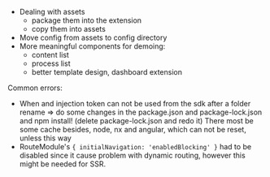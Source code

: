 - Dealing with assets
  - package them into the extension
  - copy them into assets
- Move config from assets to config directory
- More meaningful components for demoing:
  - content list
  - process list
  - better template design, dashboard extension

Common errors:
- When and injection token can not be used from the sdk after a folder rename => do some changes in the package.json and package-lock.json and npm install! (delete package-lock.json and redo it) There most be some cache besides, node, nx and angular, which can not be reset, unless this way
- RouteModule's `{ initialNavigation: 'enabledBlocking' }` had to be disabled since it cause problem with dynamic routing, however this might be needed for SSR.

